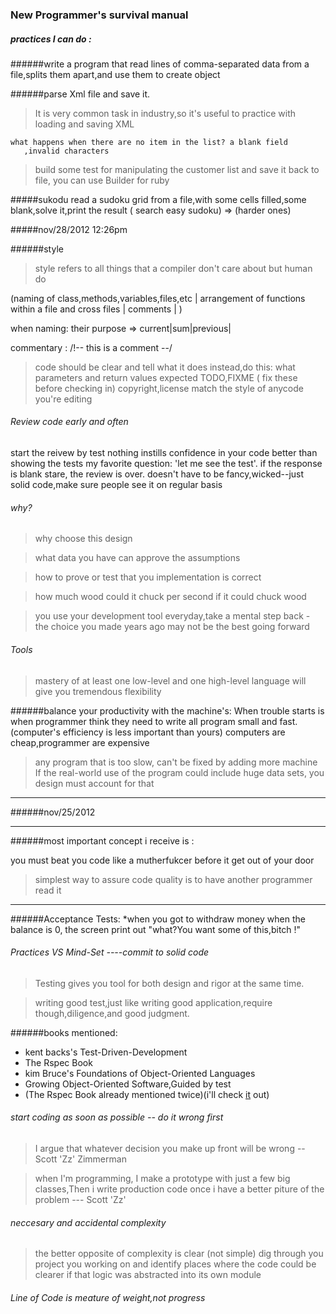 ### New Programmer's survival manual 

##### practices I can do :
######write a program that read lines of comma-separated data from a file,splits them apart,and use them to create object

######parse Xml file and save it.
   > It is very common task in industry,so it's useful to
   practice with loading and saving XML

    what happens when there are no item in the list? a blank field
       ,invalid characters
 
   > build some test for manipulating the customer list and save it back
 to file, you can use Builder for ruby 
 
#####sukodu
    read a sudoku grid from a file,with some cells filled,some
   blank,solve it,print the result
   ( search easy sudoku) => (harder ones)


#####nov/28/2012 12:26pm

######style
>style refers to all things that a compiler don't care about but human
do

(naming of class,methods,variables,files,etc | arrangement of functions
within a file and cross files | comments | )

when naming:  their purpose => current|sum|previous| 

commentary :  /!-- this is a comment --/  
> code should be clear and tell what it does
instead,do this: 
   what parameters and return values expected
   TODO,FIXME  ( fix these before checking in)
   copyright,license
   match the style of anycode you're editing

###### Review code early and often
start the reivew by test
  nothing instills confidence in your code better than showing the tests
  my favorite question: 'let me see the test'. if the response is blank
stare, the review is over.
  doesn't have to be fancy,wicked--just solid code,make sure people see it
on regular basis

###### why?
>why choose this design

>what data you have can approve the assumptions

>how to prove or test that you implementation is correct

>how much wood could it chuck per second if it could chuck wood

> you use your development tool everyday,take a mental step back - the choice you made years ago may not be the best going forward

###### Tools
> mastery of at least one low-level and one high-level language will
give you tremendous flexibility

######balance your productivity with the machine's:
When trouble starts is when programmer think they need to write all
program small and fast. (computer's efficiency is less important than
yours) 
computers are cheap,programmer are expensive

> any program that is too slow, can't be fixed by adding more machine
> If the real-world use of the program could include huge data sets, you
design must account for that

-----------------
######nov/25/2012 


------------------------------------

######most important concept i receive is :

you must beat you code like a mutherfukcer before it get out of your door



> simplest way to assure code quality is to have another programmer read
it 

----------

######Acceptance Tests:
*when you got to withdraw money when the balance is 0, the screen print
out "what?You want some of this,bitch !"

###### Practices VS Mind-Set ----commit to solid code
> Testing gives you tool for both design and rigor at the same time.


> writing good test,just like writing good application,require
though,diligence,and good judgment.

######books mentioned: 
 * kent backs's Test-Driven-Development
 * The Rspec Book
 * kim Bruce's Foundations of Object-Oriented Languages
 * Growing Object-Oriented Software,Guided by test 
 * (The Rspec Book already mentioned twice)(i'll check
 [it](http://www.amazon.com/The-RSpec-Book-Behaviour-Development/dp/1934356379/ref=sr_1_1?ie=UTF8&qid=1353867587&sr=8-1&keywords=Rspec)
 out) 

 

###### start coding as soon as possible -- do it wrong first
>  I argue that whatever decision you make up front will be wrong  --
Scott 'Zz' Zimmerman

>  when I'm programming, I make a prototype with just a few big
classes,Then i write production code once i have a better piture of the
problem --- Scott 'Zz'

###### neccesary and accidental complexity
> the better opposite of complexity is clear (not simple)
> dig through you  project you working on and identify places where the
code could be clearer if that logic was abstracted into its own module

###### Line of Code is meature of weight,not progress


